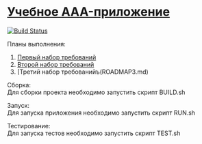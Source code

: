 # [Учебное AAA-приложение]( https://solovey42.github.io/Back_EndApp/.)
[![Build Status](https://travis-ci.com/Solovey42/Back_EndApp.svg?branch=master)](https://travis-ci.com/Solovey42/Back_EndApp)

Планы выполнения:  
1. [Первый набор требований](ROADMAP1.md)  
2. [Второй набор требований](ROADMAP2.md)
3. [Третий набор требованийъ(ROADMAP3.md)

Сборка:  
Для сборки проекта необходимо запустить скрипт BUILD.sh 

Запуск:  
Для запуска приложения необходимо запустить скрипт RUN.sh

Тестирование:  
Для запуска тестов необходимо запустить скрипт TEST.sh
